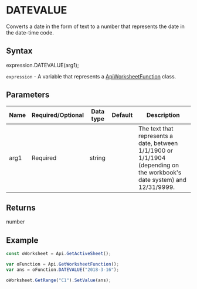 # DATEVALUE

Converts a date in the form of text to a number that represents the date in the date-time code.

## Syntax

expression.DATEVALUE(arg1);

`expression` - A variable that represents a [ApiWorksheetFunction](../ApiWorksheetFunction.md) class.

## Parameters

| **Name** | **Required/Optional** | **Data type** | **Default** | **Description** |
| ------------- | ------------- | ------------- | ------------- | ------------- |
| arg1 | Required | string |  | The text that represents a date, between 1/1/1900 or 1/1/1904 (depending on the workbook's date system) and 12/31/9999. |

## Returns

number

## Example



```javascript
const oWorksheet = Api.GetActiveSheet();

var oFunction = Api.GetWorksheetFunction();
var ans = oFunction.DATEVALUE("2018-3-16"); 

oWorksheet.GetRange("C1").SetValue(ans);

```
